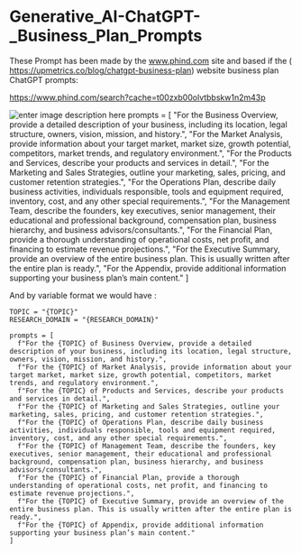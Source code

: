 # Generative_AI-ChatGPT-_Business_Plan_Prompts

These Prompt has been made by the www.phind.com site and based if the ( https://upmetrics.co/blog/chatgpt-business-plan) website business plan ChatGPT prompts:

https://www.phind.com/search?cache=t00zxb00olvtbbskw1n2m43p

![enter image description here][1]
    prompts = [
       "For the Business Overview, provide a detailed description of your business, including its location, legal structure, owners, vision, mission, and history.",
       "For the Market Analysis, provide information about your target market, market size, growth potential, competitors, market trends, and regulatory environment.",
       "For the Products and Services, describe your products and services in detail.",
       "For the Marketing and Sales Strategies, outline your marketing, sales, pricing, and customer retention strategies.",
       "For the Operations Plan, describe daily business activities, individuals responsible, tools and equipment required, inventory, cost, and any other special requirements.",
       "For the Management Team, describe the founders, key executives, senior management, their educational and professional background, compensation plan, business hierarchy, and business advisors/consultants.",
       "For the Financial Plan, provide a thorough understanding of operational costs, net profit, and financing to estimate revenue projections.",
       "For the Executive Summary, provide an overview of the entire business plan. This is usually written after the entire plan is ready.",
       "For the Appendix, provide additional information supporting your business plan’s main content."
    ]

And by variable format we would have :


    TOPIC = "{TOPIC}"
    RESEARCH_DOMAIN = "{RESEARCH_DOMAIN}"
    
    prompts = [
      f"For the {TOPIC} of Business Overview, provide a detailed description of your business, including its location, legal structure, owners, vision, mission, and history.",
      f"For the {TOPIC} of Market Analysis, provide information about your target market, market size, growth potential, competitors, market trends, and regulatory environment.",
      f"For the {TOPIC} of Products and Services, describe your products and services in detail.",
      f"For the {TOPIC} of Marketing and Sales Strategies, outline your marketing, sales, pricing, and customer retention strategies.",
      f"For the {TOPIC} of Operations Plan, describe daily business activities, individuals responsible, tools and equipment required, inventory, cost, and any other special requirements.",
      f"For the {TOPIC} of Management Team, describe the founders, key executives, senior management, their educational and professional background, compensation plan, business hierarchy, and business advisors/consultants.",
      f"For the {TOPIC} of Financial Plan, provide a thorough understanding of operational costs, net profit, and financing to estimate revenue projections.",
      f"For the {TOPIC} of Executive Summary, provide an overview of the entire business plan. This is usually written after the entire plan is ready.",
      f"For the {TOPIC} of Appendix, provide additional information supporting your business plan’s main content."
    ]


  [1]: https://i.stack.imgur.com/sJTUu.jpg
